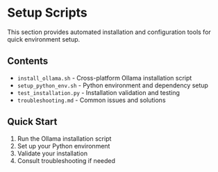 # Setup Scripts

This section provides automated installation and configuration tools for quick environment setup.

## Contents

- `install_ollama.sh` - Cross-platform Ollama installation script
- `setup_python_env.sh` - Python environment and dependency setup
- `test_installation.py` - Installation validation and testing
- `troubleshooting.md` - Common issues and solutions

## Quick Start

1. Run the Ollama installation script
2. Set up your Python environment
3. Validate your installation
4. Consult troubleshooting if needed